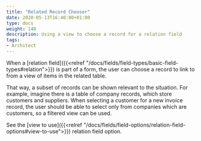 ```yaml
---
title: "Related Record Chooser"
date: 2020-05-13T16:40:00+01:00
type: docs
weight: 140
description: Using a view to choose a record for a relation field
tags:
- Architect
---
```

When a [relation field]({{<relref "/docs/fields/field-types/basic-field-types#relation">}}) is part of a form, the user can choose a record to link to from a view of items in the related table.

That way, a subset of records can be shown relevant to the situation. For example, imagine there is a table of company records, which store customers and suppliers. When selecting a customer for a new invoice record, the user should be able to select only from companies which are customers, so a filtered view can be used.

See the [view to use]({{<relref "/docs/fields/field-options/relation-field-options#view-to-use">}}) relation field option.